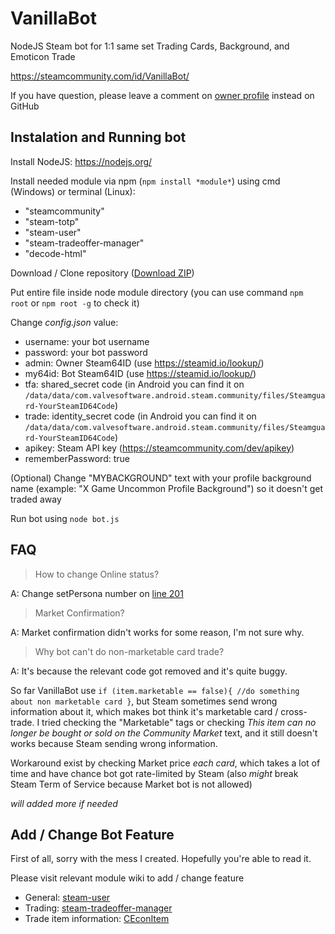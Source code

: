 # VanillaBot
NodeJS Steam bot for 1:1 same set Trading Cards, Background, and Emoticon Trade

https://steamcommunity.com/id/VanillaBot/

If you have question, please leave a comment on [owner profile](https://steamcommunity.com/profiles/76561198078744223) instead on GitHub

## Instalation and Running bot

Install NodeJS: https://nodejs.org/

Install needed module via npm (`npm install *module*`) using cmd (Windows) or terminal (Linux):
- "steamcommunity"
- "steam-totp"
- "steam-user"
- "steam-tradeoffer-manager"
- "decode-html"

Download / Clone repository ([Download ZIP](https://github.com/Vanilla72/VanillaBot/archive/master.zip))

Put entire file inside node module directory (you can use command `npm root` or `npm root -g` to check it)

Change *config.json* value:
- username: your bot username
- password: your bot password
- admin: Owner Steam64ID (use https://steamid.io/lookup/)
- my64id: Bot Steam64ID (use https://steamid.io/lookup/)
- tfa: shared_secret code (in Android you can find it on `/data/data/com.valvesoftware.android.steam.community/files/Steamguard-YourSteamID64Code`)
- trade: identity_secret code (in Android you can find it on `/data/data/com.valvesoftware.android.steam.community/files/Steamguard-YourSteamID64Code`)
- apikey: Steam API key (https://steamcommunity.com/dev/apikey)
- rememberPassword: true

(Optional) Change "MYBACKGROUND" text with your profile background name (example: "X Game Uncommon Profile Background") so it doesn't get traded away

Run bot using `node bot.js`

## FAQ

> How to change Online status?

A: Change setPersona number on [line 201](https://github.com/Vanilla72/VanillaBot/blob/master/bot.js#L201)

> Market Confirmation?

A: Market confirmation didn't works for some reason, I'm not sure why.

> Why bot can't do non-marketable card trade?

A: It's because the relevant code got removed and it's quite buggy.

So far VanillaBot use `if (item.marketable == false){ //do something about non marketable card }`, but Steam sometimes send wrong information about it, which makes bot think it's marketable card / cross-trade. I tried checking the "Marketable" tags or checking *This item can no longer be bought or sold on the Community Market* text, and it still doesn't works because Steam sending wrong information.

Workaround exist by checking Market price *each card*, which takes a lot of time and have chance bot got rate-limited by Steam (also *might* break Steam Term of Service because Market bot is not allowed)

*will added more if needed*

## Add / Change Bot Feature

First of all, sorry with the mess I created. Hopefully you're able to read it.

Please visit relevant module wiki to add / change feature

- General: [steam-user](https://github.com/DoctorMcKay/node-steam-user/blob/master/README.md#contents)
- Trading: [steam-tradeoffer-manager](https://github.com/DoctorMcKay/node-steam-tradeoffer-manager/wiki/TradeOffer#table-of-contents)
- Trade item information: [CEconItem](https://github.com/DoctorMcKay/node-steamcommunity/wiki/CEconItem)
